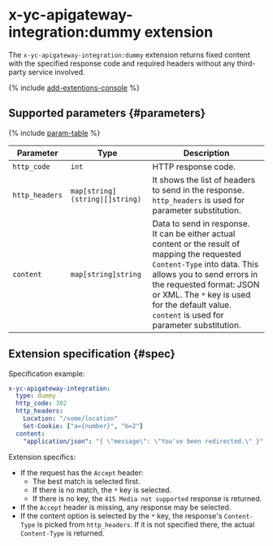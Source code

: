 # x-yc-apigateway-integration:dummy extension

The `x-yc-apigateway-integration:dummy` extension returns fixed content with the specified response code and required headers without any third-party service involved.

{% include [add-extentions-console](../../../_includes/api-gateway/add-extentions-console.md) %}

## Supported parameters {#parameters}

{% include [param-table](../../../_includes/api-gateway/parameters-table.md) %}

| Parameter | Type | Description |
----|----|----
| `http_code` | `int` | HTTP response code. |
| `http_headers` | `map[string](string\|[]string)` | It shows the list of headers to send in the response. `http_headers` is used for parameter substitution. |
| `content` | `map[string]string` | Data to send in response. <br>It can be either actual content or the result of mapping the requested `Content-Type` into data. This allows you to send errors in the requested format: JSON or XML. The `*` key is used for the default value. `content` is used for parameter substitution. |

## Extension specification {#spec}

Specification example:

```yaml
x-yc-apigateway-integration:
  type: dummy
  http_code: 302
  http_headers:
    Location: "/some/location"
    Set-Cookie: ["a={number}", "b=2"]
  content:
    "application/json": "{ \"message\": \"You've been redirected.\" }"
```

Extension specifics:
* If the request has the `Accept` header:
   * The best match is selected first.
   * If there is no match, the `*` key is selected.
   * If there is no key, the `415 Media not supported` response is returned.
* If the `Accept` header is missing, any response may be selected.
* If the content option is selected by the `*` key, the response's `Content-Type` is picked from `http_headers`. If it is not specified there, the actual `Content-Type` is returned.